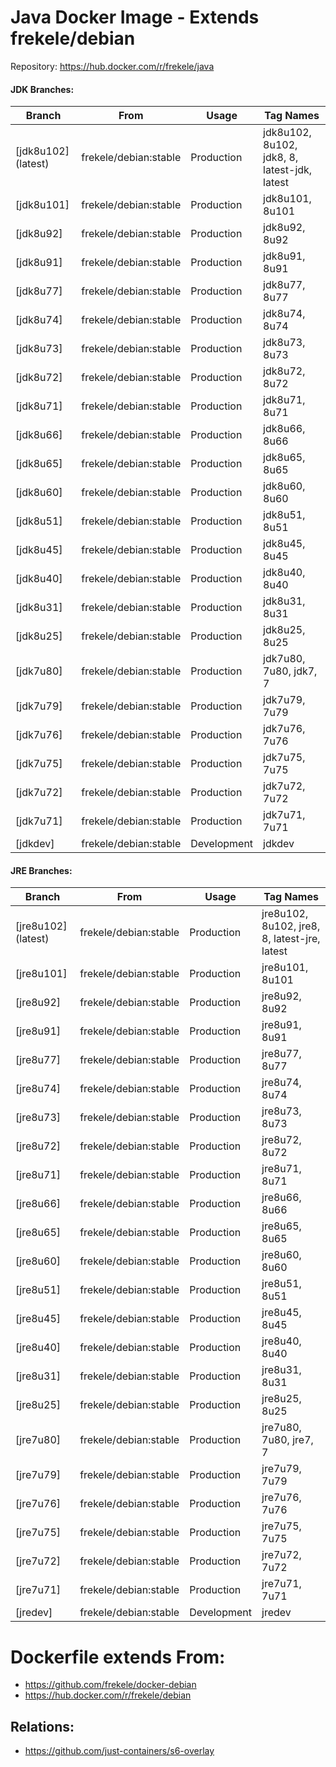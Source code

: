 # Java Docker Image - Extends frekele/debian

Repository: https://hub.docker.com/r/frekele/java

#### JDK Branches:
| Branch                | From                     | Usage        | Tag Names                                      |
| --------------------- | ------------------------ | ------------ | ---------------------------------------------- |
| [jdk8u102] (latest)   | frekele/debian:stable    | Production   | jdk8u102, 8u102, jdk8, 8, latest-jdk, latest   |
| [jdk8u101]            | frekele/debian:stable    | Production   | jdk8u101, 8u101                                |
| [jdk8u92]             | frekele/debian:stable    | Production   | jdk8u92, 8u92                                  |
| [jdk8u91]             | frekele/debian:stable    | Production   | jdk8u91, 8u91                                  |
| [jdk8u77]             | frekele/debian:stable    | Production   | jdk8u77, 8u77                                  |
| [jdk8u74]             | frekele/debian:stable    | Production   | jdk8u74, 8u74                                  |
| [jdk8u73]             | frekele/debian:stable    | Production   | jdk8u73, 8u73                                  |
| [jdk8u72]             | frekele/debian:stable    | Production   | jdk8u72, 8u72                                  |
| [jdk8u71]             | frekele/debian:stable    | Production   | jdk8u71, 8u71                                  |
| [jdk8u66]             | frekele/debian:stable    | Production   | jdk8u66, 8u66                                  |
| [jdk8u65]             | frekele/debian:stable    | Production   | jdk8u65, 8u65                                  |
| [jdk8u60]             | frekele/debian:stable    | Production   | jdk8u60, 8u60                                  |
| [jdk8u51]             | frekele/debian:stable    | Production   | jdk8u51, 8u51                                  |
| [jdk8u45]             | frekele/debian:stable    | Production   | jdk8u45, 8u45                                  |
| [jdk8u40]             | frekele/debian:stable    | Production   | jdk8u40, 8u40                                  |
| [jdk8u31]             | frekele/debian:stable    | Production   | jdk8u31, 8u31                                  |
| [jdk8u25]             | frekele/debian:stable    | Production   | jdk8u25, 8u25                                  |
| [jdk7u80]             | frekele/debian:stable    | Production   | jdk7u80, 7u80, jdk7, 7                         |
| [jdk7u79]             | frekele/debian:stable    | Production   | jdk7u79, 7u79                                  |
| [jdk7u76]             | frekele/debian:stable    | Production   | jdk7u76, 7u76                                  |
| [jdk7u75]             | frekele/debian:stable    | Production   | jdk7u75, 7u75                                  |
| [jdk7u72]             | frekele/debian:stable    | Production   | jdk7u72, 7u72                                  |
| [jdk7u71]             | frekele/debian:stable    | Production   | jdk7u71, 7u71                                  |
| [jdkdev]              | frekele/debian:stable    | Development  | jdkdev                                         |

#### JRE Branches:
| Branch                | From                     | Usage        | Tag Names                                      |
| --------------------- | ------------------------ | ------------ | ---------------------------------------------- |
| [jre8u102] (latest)   | frekele/debian:stable    | Production   | jre8u102, 8u102, jre8, 8, latest-jre, latest   |
| [jre8u101]            | frekele/debian:stable    | Production   | jre8u101, 8u101                                |
| [jre8u92]             | frekele/debian:stable    | Production   | jre8u92, 8u92                                  |
| [jre8u91]             | frekele/debian:stable    | Production   | jre8u91, 8u91                                  |
| [jre8u77]             | frekele/debian:stable    | Production   | jre8u77, 8u77                                  |
| [jre8u74]             | frekele/debian:stable    | Production   | jre8u74, 8u74                                  |
| [jre8u73]             | frekele/debian:stable    | Production   | jre8u73, 8u73                                  |
| [jre8u72]             | frekele/debian:stable    | Production   | jre8u72, 8u72                                  |
| [jre8u71]             | frekele/debian:stable    | Production   | jre8u71, 8u71                                  |
| [jre8u66]             | frekele/debian:stable    | Production   | jre8u66, 8u66                                  |
| [jre8u65]             | frekele/debian:stable    | Production   | jre8u65, 8u65                                  |
| [jre8u60]             | frekele/debian:stable    | Production   | jre8u60, 8u60                                  |
| [jre8u51]             | frekele/debian:stable    | Production   | jre8u51, 8u51                                  |
| [jre8u45]             | frekele/debian:stable    | Production   | jre8u45, 8u45                                  |
| [jre8u40]             | frekele/debian:stable    | Production   | jre8u40, 8u40                                  |
| [jre8u31]             | frekele/debian:stable    | Production   | jre8u31, 8u31                                  |
| [jre8u25]             | frekele/debian:stable    | Production   | jre8u25, 8u25                                  |
| [jre7u80]             | frekele/debian:stable    | Production   | jre7u80, 7u80, jre7, 7                         |
| [jre7u79]             | frekele/debian:stable    | Production   | jre7u79, 7u79                                  |
| [jre7u76]             | frekele/debian:stable    | Production   | jre7u76, 7u76                                  |
| [jre7u75]             | frekele/debian:stable    | Production   | jre7u75, 7u75                                  |
| [jre7u72]             | frekele/debian:stable    | Production   | jre7u72, 7u72                                  |
| [jre7u71]             | frekele/debian:stable    | Production   | jre7u71, 7u71                                  |
| [jredev]              | frekele/debian:stable    | Development  | jredev                                         |


# Dockerfile extends From:
- https://github.com/frekele/docker-debian
- https://hub.docker.com/r/frekele/debian

## Relations:
 - https://github.com/just-containers/s6-overlay


[master]: https://github.com/frekele/docker-java/blob/master/Dockerfile
[master]: https://github.com/frekele/docker-java/blob/master/Dockerfile
[master]: https://github.com/frekele/docker-java/blob/master/Dockerfile
